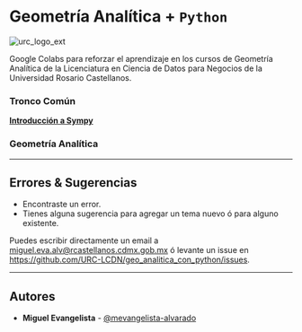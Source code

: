# Geometría Analítica + `Python`

![urc_logo_ext](https://github.com/URC-LCDN/calculo_con_python/assets/28746720/776b5280-352f-42af-b356-16b02c5e21fc)

Google Colabs para reforzar el aprendizaje en los cursos de Geometría Analítica de la Licenciatura en Ciencia de Datos para Negocios de la Universidad Rosario Castellanos. 

### Tronco Común 
**[Introducción a Sympy](https://github.com/URC-LCDN/geo_analitica_con_python/blob/main/Intro_a_Sympy.ipynb)**

### Geometría Analítica 

___

## Errores & Sugerencias
 * Encontraste un error.
 * Tienes alguna sugerencia para agregar un tema nuevo ó para alguno existente.

Puedes escribir directamente un email a [miguel.eva.alv@rcastellanos.cdmx.gob.mx](mailto:miguel.eva.alv@rcastellanos.cdmx.gob.mx) ó levante un issue en https://github.com/URC-LCDN/geo_analitica_con_python/issues.
___

## Autores

 * **Miguel Evangelista** - [@mevangelista-alvarado](https://github.com/mevangelista-alvarado)
